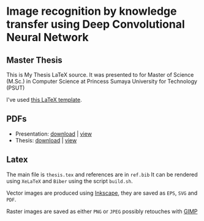 # Image recognition by knowledge transfer using Deep Convolutional Neural Network
## Master Thesis

This is My Thesis LaTeX source.
It was presented to for Master of Science (M.Sc.) in Computer Science at Princess Sumaya University for Technology (PSUT) 

I've used [this LaTeX template](https://github.com/muayyad-alsadi/psut-latex-thesis).

## PDFs

* Presentation: [download](https://raw.githubusercontent.com/muayyad-alsadi/master-thesis-cnn/master/presentation.pdf) | [view](https://github.com/muayyad-alsadi/master-thesis-cnn/blob/master/presentation.pdf)
* Thesis: [download](https://raw.githubusercontent.com/muayyad-alsadi/master-thesis-cnn/master/thesis.pdf) | [view](https://github.com/muayyad-alsadi/master-thesis-cnn/blob/master/thesis.pdf)

## Latex

The main file is `thesis.tex` and references are in `ref.bib`
It can be rendered using `XeLaTeX` and `Biber` using the script `build.sh`.

Vector images are produced using [Inkscape](https://inkscape.org/),
they are saved as `EPS`, `SVG` and `PDF`.

Raster images are saved as either `PNG` or `JPEG` possibly retouches with [GIMP](https://www.gimp.org/)

